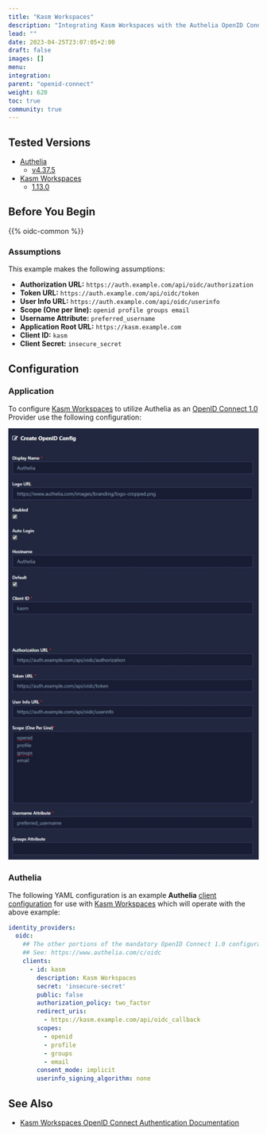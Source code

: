 ```yaml
---
title: "Kasm Workspaces"
description: "Integrating Kasm Workspaces with the Authelia OpenID Connect Provider."
lead: ""
date: 2023-04-25T23:07:05+2:00
draft: false
images: []
menu:
integration:
parent: "openid-connect"
weight: 620
toc: true
community: true
---
```


## Tested Versions

* [Authelia]
  * [v4.37.5](https://github.com/authelia/authelia/releases/tag/v4.37.5)
* [Kasm Workspaces]
  * [1.13.0](https://kasmweb.com/docs/latest/release_notes/1.13.0.html)

## Before You Begin

{{% oidc-common %}}

### Assumptions

This example makes the following assumptions:

* __Authorization URL:__ `https://auth.example.com/api/oidc/authorization`
* __Token URL:__ `https://auth.example.com/api/oidc/token`
* __User Info URL:__ `https://auth.example.com/api/oidc/userinfo`
* __Scope (One per line):__ `openid profile groups email`
* __Username Attribute:__ `preferred_username`
* __Application Root URL:__ `https://kasm.example.com`
* __Client ID:__ `kasm`
* __Client Secret:__ `insecure_secret`

## Configuration

### Application

To configure [Kasm Workspaces] to utilize Authelia as an [OpenID Connect 1.0] Provider use the following configuration:

![Kasm](kasm.png)

### Authelia

The following YAML configuration is an example __Authelia__
[client configuration](../../../configuration/identity-providers/open-id-connect.md#clients) for use with
[Kasm Workspaces] which will operate with the above example:

```yaml
identity_providers:
  oidc:
    ## The other portions of the mandatory OpenID Connect 1.0 configuration go here.
    ## See: https://www.authelia.com/c/oidc
    clients:
      - id: kasm
        description: Kasm Workspaces
        secret: 'insecure-secret'
        public: false
        authorization_policy: two_factor
        redirect_uris:
          - https://kasm.example.com/api/oidc_callback
        scopes:
          - openid
          - profile
          - groups
          - email
        consent_mode: implicit
        userinfo_signing_algorithm: none
```

## See Also

* [Kasm Workspaces OpenID Connect Authentication Documentation](https://kasmweb.com/docs/latest/guide/oidc.html)

[Authelia]: https://www.authelia.com
[Kasm Workspaces]: https://kasmweb.com/
[OpenID Connect 1.0]: ../../openid-connect/introduction.md
